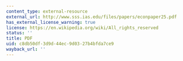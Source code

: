 ```yaml
---
content_type: external-resource
external_url: http://www.sss.ias.edu/files/papers/econpaper25.pdf
has_external_license_warning: true
license: https://en.wikipedia.org/wiki/All_rights_reserved
status: ''
title: PDF
uid: c8db50df-3d9d-44ec-9d03-27b4bfda7ce9
wayback_url: ''
---
```

